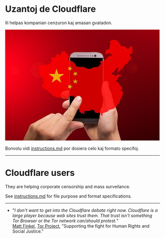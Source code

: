 # Uzantoj de Cloudflare

Ili helpas kompanian cenzuron kaj amasan gvatadon.

![](../image/chinaphone.jpg)

Bonvolu vidi [instructions.md](../instructions.md) por dosiera celo kaj formato specifoj.

-----

# Cloudflare users

They are helping corporate censorship and mass surveilance.

See [instructions.md](../instructions.md) for file purpose and format specifications.

-----

- "_I don't want to get into the Cloudflare debate right now. Cloudflare is a large player because web sites trust them. That trust isn't something Tor Browser or the Tor network can/should protest._"<br>
[Matt Finkel](https://twitter.com/mfinkel/status/1285568468331495424), [Tor Project](https://torproject.org), "Supporting the fight for Human Rights and Social Justice."